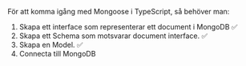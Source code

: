 För att komma igång med Mongoose i TypeScript, så behöver man:

1. Skapa ett interface som representerar ett document i MongoDB ✅
2. Skapa ett Schema som motsvarar document interface. ✅
3. Skapa en Model. ✅
4. Connecta till MongoDB